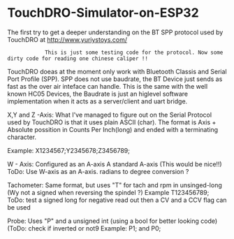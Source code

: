 # TouchDRO-Simulator-on-ESP32
The first try to get a deeper understanding on the BT SPP protocol used by TouchDRO at http://www.yuriystoys.com/

 
                This is just some testing code for the protocol. Now some dirty code for reading one chinese caliper !!


  TouchDRO doeas at the moment only work with Bluetooth Classis and Serial Port Profile (SPP).
  SPP does not use baudrate, the BT Device just sends as fast as the over air inteface can handle.
  This is the same with the well known HC05 Devices, the Baudrate is just an higlevel software 
  implementation when it acts as a server/client and uart bridge.

  X,Y and Z -Axis: 
  What I've managed to figure out on the Serial Protocol used by TouchDRO is that it uses plain ASCII (char).
  The format is Axis + Absolute possition in Counts Per Inch(long) and ended with a terminating character.
  
  Example:  X1234567;Y2345678;Z3456789;
  
  W - Axis:
  Configured as an A-axis
  A standard A-axis (This would be nice!!)
  ToDo: Use W-axis as an A-axis. radians to degree conversion ?

  Tachometer:
  Same format, but uses "T" for tach and rpm in unsinged-long (Wy not a signed when reversing the spindel ?)
  Example T123456789;
  ToDo: test a signed long for negative read out then a CV and a CCV flag can be used

  Probe:
  Uses "P" and a unsigned int (using a bool for better looking code) (ToDo: check if inverted or not9
  Example: P1; and P0;
